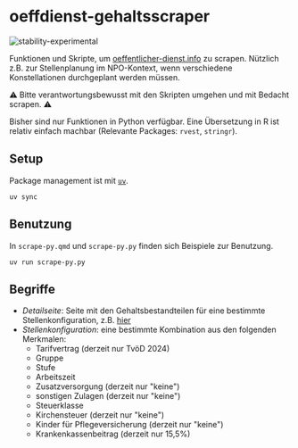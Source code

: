 
# oeffdienst-gehaltsscraper
![stability-experimental](https://img.shields.io/badge/stability-experimental-orange.svg)

Funktionen und Skripte, um [oeffentlicher-dienst.info](https://oeffentlicher-dienst.info/) zu scrapen. Nützlich z.B. zur Stellenplanung im NPO-Kontext, wenn verschiedene Konstellationen durchgeplant werden müssen.

:warning: Bitte verantwortungsbewusst mit den Skripten umgehen und mit Bedacht scrapen. :warning:

Bisher sind nur Funktionen in Python verfügbar. Eine Übersetzung in R ist relativ einfach machbar (Relevante Packages: `rvest`, `stringr`). 

## Setup
Package management ist mit [`uv`](https://docs.astral.sh/uv/#getting-started).

```
uv sync
```


## Benutzung

In `scrape-py.qmd` und `scrape-py.py` finden sich Beispiele zur Benutzung.

```
uv run scrape-py.py
```

## Begriffe

- _Detailseite_: Seite mit den Gehaltsbestandteilen für eine bestimmte Stellenkonfiguration, z.B. [hier](https://oeffentlicher-dienst.info/c/t/rechner/tvoed/bund?id=tvoed-bund&g=E_13&s=3&zv=keine&z=100&zulage=&stkl=1&r=0&zkf=0&kk=15.5%25)
- _Stellenkonfiguration_: eine bestimmte Kombination aus den folgenden Merkmalen:
    - Tarifvertrag (derzeit nur TvöD 2024)
    - Gruppe
    - Stufe
    - Arbeitszeit
    - Zusatzversorgung (derzeit nur "keine")
    - sonstigen Zulagen (derzeit nur "keine")
    - Steuerklasse
    - Kirchensteuer (derzeit nur "keine")
    - Kinder für Pflegeversicherung (derzeit nur "keine")
    - Krankenkassenbeitrag (derzeit nur 15,5%)
